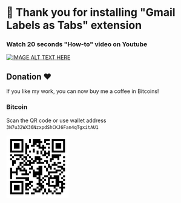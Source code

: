 # :pray: Thank you for installing "Gmail Labels as Tabs" extension

### Watch 20 seconds "How-to" video on Youtube

[![IMAGE ALT TEXT HERE](https://img.youtube.com/vi/XF5KXcwmlmo/0.jpg)](https://www.youtube.com/watch?v=XF5KXcwmlmo)

## Donation :heart:

If you like my work, you can now buy me a coffee in Bitcoins!

### Bitcoin
Scan the QR code or use wallet address `3N7u32WX36NzxpdShCKJ6Fan4qTgxitAU1`

![Donate Bitcoin](images/btc-qr-code.png)
